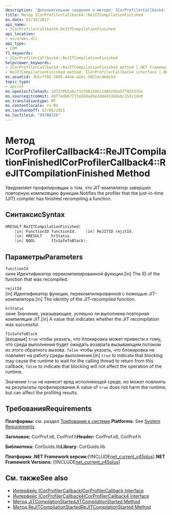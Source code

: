 ```yaml
---
description: 'Дополнительные сведения о методе: ICorProfilerCallback4:: Режиткомпилатионфинишед'
title: Метод ICorProfilerCallback4::ReJITCompilationFinished
ms.date: 03/30/2017
api_name:
- ICorProfilerCallback4.ReJITCompilationFinished
api_location:
- mscorwks.dll
api_type:
- COM
f1_keywords:
- ICorProfilerCallback4::ReJITCompilationFinished
helpviewer_keywords:
- ICorProfilerCallback4::ReJITCompilationFinished method [.NET Framework profiling]
- ReJITCompilationFinished method, ICorProfilerCallback4 interface [.NET Framework profiling]
ms.assetid: 3b5cff02-2005-44eb-a2bc-50214c4b0e1d
topic_type:
- apiref
ms.openlocfilehash: 2d7270b5a8cf31fd81505c148429da5f7025319a
ms.sourcegitcommit: ddf7edb67715a5b9a45e3dd44536dabc153c1de0
ms.translationtype: MT
ms.contentlocale: ru-RU
ms.lasthandoff: 02/06/2021
ms.locfileid: "99788726"
---
```

# <a name="icorprofilercallback4rejitcompilationfinished-method"></a><span data-ttu-id="fa4bf-103">Метод ICorProfilerCallback4::ReJITCompilationFinished</span><span class="sxs-lookup"><span data-stu-id="fa4bf-103">ICorProfilerCallback4::ReJITCompilationFinished Method</span></span>

<span data-ttu-id="fa4bf-104">Уведомляет профилировщик о том, что JIT-компилятор завершил повторную компиляцию функции.</span><span class="sxs-lookup"><span data-stu-id="fa4bf-104">Notifies the profiler that the just-in-time (JIT) compiler has finished recompiling a function.</span></span>  
  
## <a name="syntax"></a><span data-ttu-id="fa4bf-105">Синтаксис</span><span class="sxs-lookup"><span data-stu-id="fa4bf-105">Syntax</span></span>  
  
```cpp  
HRESULT ReJITCompilationFinished(  
    [in] FunctionID functionId,    [in] ReJITID rejitId,  
    [in] HRESULT    hrStatus,  
    [in] BOOL       fIsSafeToBlock);  
```  
  
## <a name="parameters"></a><span data-ttu-id="fa4bf-106">Параметры</span><span class="sxs-lookup"><span data-stu-id="fa4bf-106">Parameters</span></span>  

 `functionId`  
 <span data-ttu-id="fa4bf-107">окне Идентификатор перекомпилированной функции.</span><span class="sxs-lookup"><span data-stu-id="fa4bf-107">[in] The ID of the function that was recompiled.</span></span>  
  
 `rejitId`  
 <span data-ttu-id="fa4bf-108">[in] Идентификатор функции, перекомпилированной с помощью JIT-компилятора.</span><span class="sxs-lookup"><span data-stu-id="fa4bf-108">[in] The identity of the JIT-recompiled function.</span></span>  
  
 `hrStatus`  
 <span data-ttu-id="fa4bf-109">окне Значение, указывающее, успешно ли выполнена повторная компиляция JIT.</span><span class="sxs-lookup"><span data-stu-id="fa4bf-109">[in] A value that indicates whether the JIT recompilation was successful.</span></span>  
  
 `fIsSafeToBlock`  
 <span data-ttu-id="fa4bf-110">[входные] `true` чтобы указать, что блокировка может привести к тому, что среда выполнения будет ожидать возврата вызывающим потоком из этого обратного вызова. `false` чтобы указать, что блокировка не повлияет на работу среды выполнения.</span><span class="sxs-lookup"><span data-stu-id="fa4bf-110">[in] `true` to indicate that blocking may cause the runtime to wait for the calling thread to return from this callback; `false` to indicate that blocking will not affect the operation of the runtime.</span></span>  
  
 <span data-ttu-id="fa4bf-111">Значение `true` не нанесет вред исполняющей среде, но может повлиять на результаты профилирования.</span><span class="sxs-lookup"><span data-stu-id="fa4bf-111">A value of `true` does not harm the runtime, but can affect the profiling results.</span></span>  
  
## <a name="requirements"></a><span data-ttu-id="fa4bf-112">Требования</span><span class="sxs-lookup"><span data-stu-id="fa4bf-112">Requirements</span></span>  

 <span data-ttu-id="fa4bf-113">**Платформы:** см. раздел [Требования к системе](../../get-started/system-requirements.md).</span><span class="sxs-lookup"><span data-stu-id="fa4bf-113">**Platforms:** See [System Requirements](../../get-started/system-requirements.md).</span></span>  
  
 <span data-ttu-id="fa4bf-114">**Заголовок:** CorProf.idl, CorProf.h</span><span class="sxs-lookup"><span data-stu-id="fa4bf-114">**Header:** CorProf.idl, CorProf.h</span></span>  
  
 <span data-ttu-id="fa4bf-115">**Библиотека:** CorGuids.lib</span><span class="sxs-lookup"><span data-stu-id="fa4bf-115">**Library:** CorGuids.lib</span></span>  
  
 <span data-ttu-id="fa4bf-116">**Платформа .NET Framework версии:**[!INCLUDE[net_current_v45plus](../../../../includes/net-current-v45plus-md.md)]</span><span class="sxs-lookup"><span data-stu-id="fa4bf-116">**.NET Framework Versions:** [!INCLUDE[net_current_v45plus](../../../../includes/net-current-v45plus-md.md)]</span></span>  
  
## <a name="see-also"></a><span data-ttu-id="fa4bf-117">См. также</span><span class="sxs-lookup"><span data-stu-id="fa4bf-117">See also</span></span>

- [<span data-ttu-id="fa4bf-118">Интерфейс ICorProfilerCallback</span><span class="sxs-lookup"><span data-stu-id="fa4bf-118">ICorProfilerCallback Interface</span></span>](icorprofilercallback-interface.md)
- [<span data-ttu-id="fa4bf-119">Интерфейс ICorProfilerCallback4</span><span class="sxs-lookup"><span data-stu-id="fa4bf-119">ICorProfilerCallback4 Interface</span></span>](icorprofilercallback4-interface.md)
- [<span data-ttu-id="fa4bf-120">Метод JITCompilationStarted</span><span class="sxs-lookup"><span data-stu-id="fa4bf-120">JITCompilationStarted Method</span></span>](icorprofilercallback-jitcompilationstarted-method.md)
- [<span data-ttu-id="fa4bf-121">Метод ReJITCompilationStarted</span><span class="sxs-lookup"><span data-stu-id="fa4bf-121">ReJITCompilationStarted Method</span></span>](icorprofilercallback4-rejitcompilationstarted-method.md)
